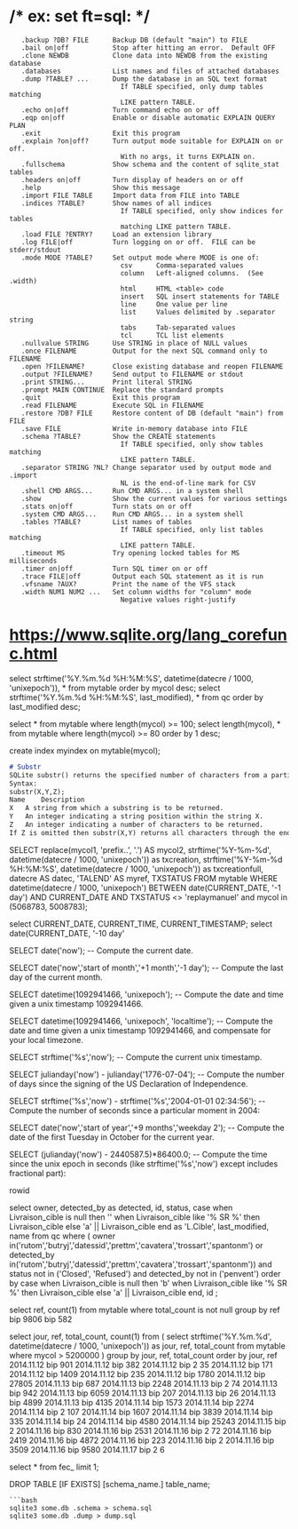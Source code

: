 # /* ex: set ft=sql: */

       .backup ?DB? FILE      Backup DB (default "main") to FILE
       .bail on|off           Stop after hitting an error.  Default OFF
       .clone NEWDB           Clone data into NEWDB from the existing database
       .databases             List names and files of attached databases
       .dump ?TABLE? ...      Dump the database in an SQL text format
                                If TABLE specified, only dump tables matching
                                LIKE pattern TABLE.
       .echo on|off           Turn command echo on or off
       .eqp on|off            Enable or disable automatic EXPLAIN QUERY PLAN
       .exit                  Exit this program
       .explain ?on|off?      Turn output mode suitable for EXPLAIN on or off.
                                With no args, it turns EXPLAIN on.
       .fullschema            Show schema and the content of sqlite_stat tables
       .headers on|off        Turn display of headers on or off
       .help                  Show this message
       .import FILE TABLE     Import data from FILE into TABLE
       .indices ?TABLE?       Show names of all indices
                                If TABLE specified, only show indices for tables
                                matching LIKE pattern TABLE.
       .load FILE ?ENTRY?     Load an extension library
       .log FILE|off          Turn logging on or off.  FILE can be stderr/stdout
       .mode MODE ?TABLE?     Set output mode where MODE is one of:
                                csv      Comma-separated values
                                column   Left-aligned columns.  (See .width)
                                html     HTML <table> code
                                insert   SQL insert statements for TABLE
                                line     One value per line
                                list     Values delimited by .separator string
                                tabs     Tab-separated values
                                tcl      TCL list elements
       .nullvalue STRING      Use STRING in place of NULL values
       .once FILENAME         Output for the next SQL command only to FILENAME
       .open ?FILENAME?       Close existing database and reopen FILENAME
       .output ?FILENAME?     Send output to FILENAME or stdout
       .print STRING...       Print literal STRING
       .prompt MAIN CONTINUE  Replace the standard prompts
       .quit                  Exit this program
       .read FILENAME         Execute SQL in FILENAME
       .restore ?DB? FILE     Restore content of DB (default "main") from FILE
       .save FILE             Write in-memory database into FILE
       .schema ?TABLE?        Show the CREATE statements
                                If TABLE specified, only show tables matching
                                LIKE pattern TABLE.
       .separator STRING ?NL? Change separator used by output mode and .import
                                NL is the end-of-line mark for CSV
       .shell CMD ARGS...     Run CMD ARGS... in a system shell
       .show                  Show the current values for various settings
       .stats on|off          Turn stats on or off
       .system CMD ARGS...    Run CMD ARGS... in a system shell
       .tables ?TABLE?        List names of tables
                                If TABLE specified, only list tables matching
                                LIKE pattern TABLE.
       .timeout MS            Try opening locked tables for MS milliseconds
       .timer on|off          Turn SQL timer on or off
       .trace FILE|off        Output each SQL statement as it is run
       .vfsname ?AUX?         Print the name of the VFS stack
       .width NUM1 NUM2 ...   Set column widths for "column" mode
                                Negative values right-justify


# https://www.sqlite.org/lang_corefunc.html

select strftime('%Y.%m.%d %H:%M:%S', datetime(datecre / 1000, 'unixepoch')), * from mytable order by mycol desc;
select strftime('%Y.%m.%d %H:%M:%S', last_modified), * from qc order by last_modified desc;

select * from mytable where length(mycol) >= 100;
select length(mycol), * from mytable where length(mycol) >= 80 order by 1 desc;

create index myindex on mytable(mycol);

```markdown
# Substr
SQLite substr() returns the specified number of characters from a particular position of a given string.
Syntax:
substr(X,Y,Z);
Name	Description
X	A string from which a substring is to be returned.
Y	An integer indicating a string position within the string X.
Z	An integer indicating a number of characters to be returned.
If Z is omitted then substr(X,Y) returns all characters through the end of the string X beginning with the Y-th. The left-most character of X is number 1. If Y is negative then the first character of the substring is found by counting from the right rather than the left. If Z is negative then the abs(Z) characters preceding the Y-th character are returned.
```

SELECT replace(mycol1, 'prefix..', '.') AS mycol2,
strftime('%Y-%m-%d', datetime(datecre / 1000, 'unixepoch')) as txcreation,
strftime('%Y-%m-%d %H:%M:%S', datetime(datecre / 1000, 'unixepoch')) as txcreationfull,
datecre AS datec,
'TALEND' AS myref,
TXSTATUS
FROM mytable
WHERE datetime(datecre / 1000, 'unixepoch') BETWEEN  date(CURRENT_DATE, '-1 day')  AND CURRENT_DATE AND TXSTATUS <> 'replaymanuel'
and mycol in (5068783, 5008783);

select CURRENT_DATE, CURRENT_TIME, CURRENT_TIMESTAMP;
select date(CURRENT_DATE, '-10 day'

SELECT date('now'); -- Compute the current date.

SELECT date('now','start of month','+1 month','-1 day'); -- Compute the last day of the current month.

SELECT datetime(1092941466, 'unixepoch'); -- Compute the date and time given a unix timestamp 1092941466.

SELECT datetime(1092941466, 'unixepoch', 'localtime'); -- Compute the date and time given a unix timestamp 1092941466, and compensate for your local timezone.

SELECT strftime('%s','now'); -- Compute the current unix timestamp.

SELECT julianday('now') - julianday('1776-07-04'); -- Compute the number of days since the signing of the US Declaration of Independence.

SELECT strftime('%s','now') - strftime('%s','2004-01-01 02:34:56'); -- Compute the number of seconds since a particular moment in 2004:

SELECT date('now','start of year','+9 months','weekday 2'); -- Compute the date of the first Tuesday in October for the current year.

SELECT (julianday('now') - 2440587.5)*86400.0; -- Compute the time since the unix epoch in seconds (like strftime('%s','now') except includes fractional part):


rowid

select owner, detected_by as detected, id, status, case when Livraison_cible is null then '' when Livraison_cible like '% SR %' then Livraison_cible else 'a' || Livraison_cible end as 'L.Cible', last_modified, name from qc
where
(      owner in('rutom','butryj','datessid','prettm','cavatera','trossart','spantonm') or
detected_by  in('rutom','butryj','datessid','prettm','cavatera','trossart','spantonm'))
and status not in ('Closed', 'Refused')
and detected_by not in ('penvent')
order by
case when Livraison_cible is null then 'b' when Livraison_cible like '% SR %' then Livraison_cible else 'a' || Livraison_cible end,
id
;


select ref, count(1) from mytable where total_count is not null group by ref
bip	9806
bip	582




select jour, ref, total_count, count(1) from (
select strftime('%Y.%m.%d', datetime(datecre / 1000, 'unixepoch')) as jour, ref, total_count  from mytable where mycol > 5200000
) group by jour, ref, total_count
order by jour, ref
2014.11.12 	 bip 	 <null> 	 901
2014.11.12 	 bip 	 <null> 	 382
2014.11.12 	 bip 	 2      	 35
2014.11.12 	 bip 	 <null> 	 171
2014.11.12 	 bip 	 <null> 	 1409
2014.11.12 	 bip 	 <null> 	 235
2014.11.12 	 bip 	 <null> 	 1780
2014.11.12 	 bip 	 <null> 	 27805
2014.11.13 	 bip 	 <null> 	 687
2014.11.13 	 bip 	 <null> 	 2248
2014.11.13 	 bip 	 2      	 74
2014.11.13 	 bip 	 <null> 	 942
2014.11.13 	 bip 	 <null> 	 6059
2014.11.13 	 bip 	 <null> 	 207
2014.11.13 	 bip 	 <null> 	 26
2014.11.13 	 bip 	 <null> 	 4899
2014.11.13 	 bip 	 <null> 	 4135
2014.11.14 	 bip 	 <null> 	 1573
2014.11.14 	 bip 	 <null> 	 2274
2014.11.14 	 bip 	 2      	 107
2014.11.14 	 bip 	 <null> 	 1607
2014.11.14 	 bip 	 <null> 	 3839
2014.11.14 	 bip 	 <null> 	 335
2014.11.14 	 bip 	 <null> 	 24
2014.11.14 	 bip 	 <null> 	 4580
2014.11.14 	 bip 	 <null> 	 25243
2014.11.15 	 bip 	 <null> 	 2
2014.11.16 	 bip 	 <null> 	 830
2014.11.16 	 bip 	 <null> 	 2531
2014.11.16 	 bip 	 2      	 72
2014.11.16 	 bip 	 <null> 	 2419
2014.11.16 	 bip 	 <null> 	 4872
2014.11.16 	 bip 	 <null> 	 223
2014.11.16 	 bip 	 <null> 	 2
2014.11.16 	 bip 	 <null> 	 3509
2014.11.16 	 bip 	 <null> 	 9580
2014.11.17 	 bip 	 2      	 6

select * from fec_ limit 1;

DROP TABLE [IF EXISTS] [schema_name.] table_name;
```
```bash
sqlite3 some.db .schema > schema.sql
sqlite3 some.db .dump > dump.sql
```
